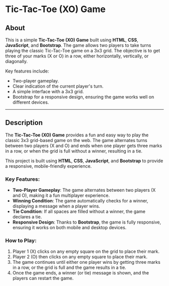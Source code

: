 # Tic-Tac-Toe (XO) Game

## About

This is a simple **Tic-Tac-Toe (XO) Game** built using **HTML**, **CSS**, **JavaScript**, and **Bootstrap**. The game allows two players to take turns playing the classic Tic-Tac-Toe game on a 3x3 grid. The objective is to get three of your marks (X or O) in a row, either horizontally, vertically, or diagonally.

Key features include:
- Two-player gameplay.
- Clear indication of the current player's turn.
- A simple interface with a 3x3 grid.
- Bootstrap for a responsive design, ensuring the game works well on different devices.

---

## Description

The **Tic-Tac-Toe (XO) Game** provides a fun and easy way to play the classic 3x3 grid-based game on the web. The game alternates turns between two players (X and O) and ends when one player gets three marks in a row, or when the grid is full without a winner, resulting in a tie.

This project is built using **HTML**, **CSS**, **JavaScript**, and **Bootstrap** to provide a responsive, mobile-friendly experience.

### Key Features:
- **Two-Player Gameplay**: The game alternates between two players (X and O), making it a fun multiplayer experience.
- **Winning Condition**: The game automatically checks for a winner, displaying a message when a player wins.
- **Tie Condition**: If all spaces are filled without a winner, the game declares a tie.
- **Responsive Design**: Thanks to **Bootstrap**, the game is fully responsive, ensuring it works on both mobile and desktop devices.

### How to Play:
1. Player 1 (X) clicks on any empty square on the grid to place their mark.
2. Player 2 (O) then clicks on any empty square to place their mark.
3. The game continues until either one player wins by getting three marks in a row, or the grid is full and the game results in a tie.
4. Once the game ends, a winner (or tie) message is shown, and the players can restart the game.




